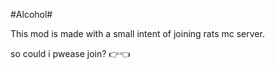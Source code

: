 #Alcohol#

This mod is made with a small intent of joining rats mc server.

so could i pwease join? 👉👈
